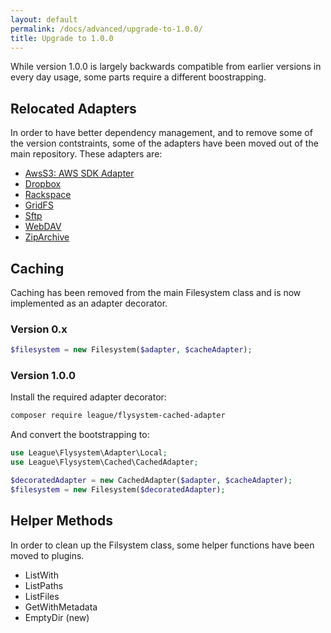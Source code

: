 ```yaml
---
layout: default
permalink: /docs/advanced/upgrade-to-1.0.0/
title: Upgrade to 1.0.0
---
```


While version 1.0.0 is largely backwards compatible from earlier versions in every 
day usage, some parts require a different boostrapping.

## Relocated Adapters

In order to have better dependency management, and to remove some of the
version contstraints, some of the adapters have been moved out of the main
repository. These adapters are:

* [AwsS3: AWS SDK Adapter](/docs/adapter/aws-s3/)
* [Dropbox](/docs/adapter/dropbox/)
* [Rackspace](/docs/adapter/rackspace/)
* [GridFS](/docs/adapter/gridfs/)
* [Sftp](/docs/adapter/sftp/)
* [WebDAV](/docs/adapter/webdav/)
* [ZipArchive](/docs/adapter/zip-archive/)

##  Caching

Caching has been removed from the main Filesystem class and is now implemented
as an adapter decorator.

### Version 0.x

```php
$filesystem = new Filesystem($adapter, $cacheAdapter);
```

### Version 1.0.0

Install the required adapter decorator:

```bash
composer require league/flysystem-cached-adapter
```

And convert the bootstrapping to:

```php
use League\Flysystem\Adapter\Local;
use League\Flysystem\Cached\CachedAdapter;

$decoratedAdapter = new CachedAdapter($adapter, $cacheAdapter);
$filesystem = new Filesystem($decoratedAdapter);
```

## Helper Methods

In order to clean up the Filsystem class, some helper functions have been moved to plugins.

* ListWith
* ListPaths
* ListFiles
* GetWithMetadata
* EmptyDir (new)


